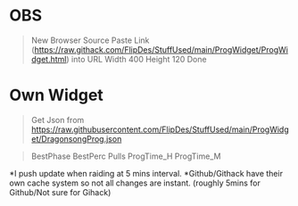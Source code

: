 # OBS

> New Browser Source
> Paste Link (https://raw.githack.com/FlipDes/StuffUsed/main/ProgWidget/ProgWidget.html) into URL 
> Width 400
> Height 120
> Done

# Own Widget

> Get Json from https://raw.githubusercontent.com/FlipDes/StuffUsed/main/ProgWidget/DragonsongProg.json

> BestPhase
> BestPerc 
> Pulls
> ProgTime_H
> ProgTime_M

*I push update when raiding at 5 mins interval.
*Github/Githack have their own cache system so not all changes are instant. (roughly 5mins for Github/Not sure for Gihack)
